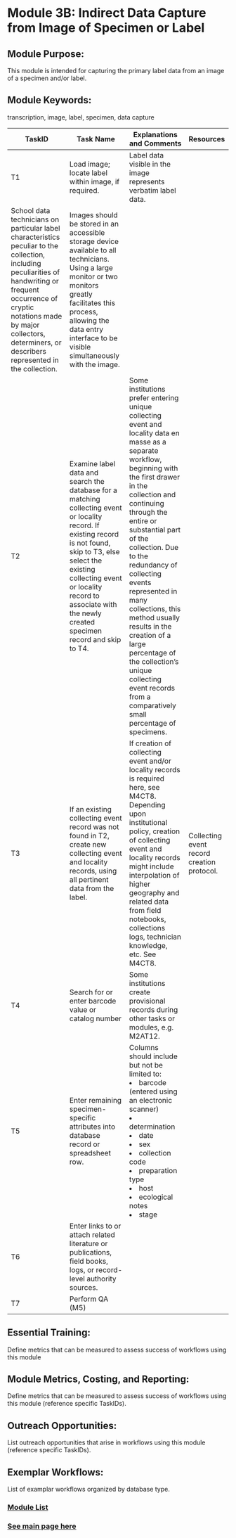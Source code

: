 # Module 3B: Indirect Data Capture from Image of Specimen or Label 

## Module Purpose: 
This module is intended for capturing the primary label data from an image of a specimen and/or label.

## Module Keywords: 
transcription, image, label, specimen, data capture


| TaskID | Task Name | Explanations and Comments | Resources |
|--------|-----------|---------------------------|-----------|
|T1|Load image; locate label within image, if required.|Label data visible in the image represents verbatim label data.
School data technicians on particular label characteristics peculiar to the collection, including peculiarities of handwriting or frequent occurrence of cryptic notations made by major collectors, determiners, or describers represented in the collection.| Images should be stored in an accessible storage device available to all technicians.  Using a large monitor or two monitors greatly facilitates this process, allowing the data entry interface to be visible simultaneously with the image.|
|T2|Examine label data and search the database for a matching collecting event or locality record. If existing record is not found, skip to T3, else select the existing collecting event or locality record to associate with the newly created specimen record and skip to T4.|Some institutions prefer entering unique collecting event and locality data en masse as a separate workflow, beginning with the first drawer in the collection and continuing through the entire or substantial part of the collection.  Due to the redundancy of collecting events represented in many collections, this method usually results in the creation of a large percentage of the collection’s unique collecting event records from a comparatively small percentage of specimens.||
|T3|If an existing collecting event record was not found in T2, create new collecting event and locality records, using all pertinent data from the label.|If creation of collecting event and/or locality records is required here, see M4CT8.  Depending upon institutional policy, creation of collecting event and locality records might include interpolation of higher geography and related data from field notebooks, collections logs, technician knowledge, etc. See M4CT8.|Collecting event record creation protocol.|
|T4|Search for or enter barcode value or catalog number|Some institutions create provisional records during other tasks or modules, e.g. M2AT12.||
|T5|Enter remaining specimen-specific attributes into database record or spreadsheet row.|Columns should include but not be limited to:  <li>barcode (entered using an electronic scanner)</li><li>determination</li><li>date</li><li>sex</li><li>collection code</li><li>preparation type</li><li>host</li><li>ecological notes</li><li>stage</li>||
|T6|Enter links to or attach related literature or publications, field books, logs, or record-level authority sources.|||
|T7|Perform QA (M5)|||

## Essential Training: 
Define metrics that can be measured to assess success of workflows using this module

## Module Metrics, Costing, and Reporting: 
Define metrics that can be measured to assess success of workflows using this module (reference specific TaskIDs).

## Outreach Opportunities: 
List outreach opportunities that arise in workflows using this module (reference specific TaskIDs).

## Exemplar Workflows: 
List of examplar workflows organized by database type.

### [Module List](https://entcollnet.github.io/BugFlow/modules/)
### [See main page here](https://entcollnet.github.io/BugFlow/)
